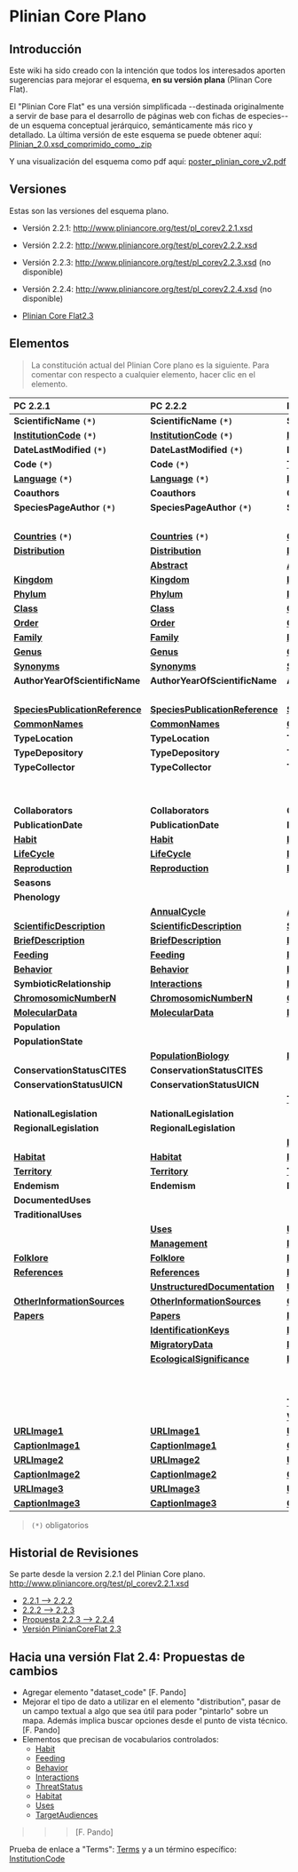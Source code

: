 # Plinian Core Plano #


## Introducción ##

Este wiki ha sido creado con la intención que todos los interesados aporten sugerencias para mejorar el esquema, **en su versión plana** (Plinan Core Flat).


El "Plinian Core Flat" es una versión simplificada  --destinada originalmente a servir de base para el desarrollo de páginas web con fichas de especies-- de un esquema conceptual jerárquico, semánticamente más rico y detallado.  La última versión de este esquema se puede  obtener aquí:
[Plinian\_2.0.xsd\_comprimido\_como\_.zip](http://www.gbif.es/plinian/data/media/plinian_2.0.xsd_comprimido_como_.zip)

Y una visualización del esquema como pdf aquí: [poster\_plinian\_core\_v2.pdf](http://www.gbif.es/plinian/lib/exe/fetch.php?id=Inicio&cache=cache&media=poster_plinian_core_v2.pdf)




## Versiones ##

Estas son las versiones del esquema plano.

  * Versión 2.2.1: http://www.pliniancore.org/test/pl_corev2.2.1.xsd

  * Versión 2.2.2: http://www.pliniancore.org/test/pl_corev2.2.2.xsd

  * Versión 2.2.3: http://www.pliniancore.org/test/pl_corev2.2.3.xsd (no disponible)

  * Versión 2.2.4: http://www.pliniancore.org/test/pl_corev2.2.4.xsd (no disponible)

  * [Plinian Core Flat2.3](PlinianCoreFlat2_3.md)





















## Elementos ##

> La constitución actual del Plinian Core plano es la siguiente.
> Para comentar con respecto a cualquier elemento, hacer clic en el elemento.

|  **PC 2.2.1**  |  **PC 2.2.2**  |  **PC 2.2.3**  |  **PC 2.2.4**  |  **Plinian Core Flat2.3**  |
|:---------------|:---------------|:---------------|:---------------|:---------------------------|
|  **ScientificName `(*)`**  |  **ScientificName `(*)`**  |  **ScientificName `(*)`**  |  **[CanonicalName](PlinianCore_CanonicalName.md) `(*)`**  |  **[ScientificName](PlinianCore_ScientificName.md)** `(*)`  |
|  **[InstitutionCode](PlinianCore_InstitutionCode.md) `(*)`**  |  **[InstitutionCode](PlinianCore_InstitutionCode.md) `(*)`**  |  **[InstitutionCode](PlinianCore_InstitutionCode.md) `(*)`**  |  **[InstitutionCode](PlinianCore_InstitutionCode.md) `(*)`**  |  **[InstitutionCode](PlinianCore_InstitutionCode.md) `(*)`**  |
|  **DateLastModified `(*)`**  |  **DateLastModified `(*)`**  |  **DateLastModified `(*)`**  |  **[DateModified](PlinianCore_DateModified.md) `(*)`**  |  **[DateLastModified](PlinianCore_DateModified.md)`(*)`**  |
|  **Code `(*)`**  |  **Code `(*)`**  |  **[TaxonRecordID](PlinianCore_TaxonRecordID.md) `(*)`**  |  **[TaxonRecordID](PlinianCore_TaxonRecordID.md) `(*)`**  |  **[TaxonRecordID](PlinianCore_TaxonRecordID.md) `(*)`**  |
|  **[Language](PlinianCore_Language.md) `(*)`**  |  **[Language](PlinianCore_Language.md) `(*)`**  |  **[Language](PlinianCore_Language.md) `(*)`**  |  **[Language](PlinianCore_Language.md) `(*)`**  |  **[Language](PlinianCore_Language.md) `(*)`**  |
|  **Coauthors**  |  **Coauthors**  |  **Coauthors**  |  |  |
|  **SpeciesPageAuthor `(*)`**  |  **SpeciesPageAuthor `(*)`**  |  **SpeciesPageAuthor `(*)`**  |  |  |
|  |  |  |  **[Creators](PlinianCore_Creators.md) `(*)`**  |  **[Creators](PlinianCore_Creators.md) `(*)`**  |
|  **[Countries](PlinianCore_Countries.md) `(*)`**  |  **[Countries](PlinianCore_Countries.md) `(*)`**  |  **[Countries](PlinianCore_Countries.md) `(*)`**  |  |  |
|  **[Distribution](PlinianCore_Distribution.md)**  |  **[Distribution](PlinianCore_Distribution.md)**  |  **[Distribution](PlinianCore_Distribution.md)**  |  **[Distribution](PlinianCore_Distribution.md)**  |  **[Distribution](PlinianCore_Distribution.md)**  |
|  |  **[Abstract](PlinianCore_Abstract.md)**  |  **[Abstract](PlinianCore_Abstract.md)**  |  **[Abstract](PlinianCore_Abstract.md)**  |  **[Abstract](PlinianCore_Abstract.md)**  |
|  **[Kingdom](PlinianCore_Kingdom.md)**  |  **[Kingdom](PlinianCore_Kingdom.md)**  |  **[Kingdom](PlinianCore_Kingdom.md)**  |  **[Kingdom](PlinianCore_Kingdom.md)**  |  **[Kingdom](PlinianCore_Kingdom.md)**  |
|  **[Phylum](PlinianCore_Phylum.md)**  |  **[Phylum](PlinianCore_Phylum.md)**  |  **[Phylum](PlinianCore_Phylum.md)**  |  **[Phylum](PlinianCore_Phylum.md)**  |  **[Phylum](PlinianCore_Phylum.md)**  |
|  **[Class](PlinianCore_Class.md)**  |  **[Class](PlinianCore_Class.md)**  |  **[Class](PlinianCore_Class.md)**  |  **[Class](PlinianCore_Class.md)**  |  **[Class](PlinianCore_Class.md)**  |
|  **[Order](PlinianCore_Order.md)**  |  **[Order](PlinianCore_Order.md)**  |  **[Order](PlinianCore_Order.md)**  |  **[Order](PlinianCore_Order.md)**  |  **[Order](PlinianCore_Order.md)**  |
|  **[Family](PlinianCore_Family.md)**  |  **[Family](PlinianCore_Family.md)**  |  **[Family](PlinianCore_Family.md)**  |  **[Family](PlinianCore_Family.md)**  |  **[Family](PlinianCore_Family.md)**  |
|  **[Genus](PlinianCore_Genus.md)**  |  **[Genus](PlinianCore_Genus.md)**  |  **[Genus](PlinianCore_Genus.md)**  |  **[Genus](PlinianCore_Genus.md)**  |  **[Genus](PlinianCore_Genus.md)**  |
|  **[Synonyms](PlinianCore_Synonyms.md)**  |  **[Synonyms](PlinianCore_Synonyms.md)**  |  **[Synonyms](PlinianCore_Synonyms.md)**  |  **[Synonyms](PlinianCore_Synonyms.md)**  |  **[Synonyms](PlinianCore_Synonyms.md)**  |
|  **AuthorYearOfScientificName**  |  **AuthorYearOfScientificName**  |  **AuthorYearOfScientificName**  |  |  **[AuthorYearOfScientificName](AuthorYearOfScientificName.md)**  |
|  |  |  |  **[CanonicalAuthorship](PlinianCore_CanonicalAuthorship.md)**  |  |
|  **[SpeciesPublicationReference](PlinianCore_SpeciesPublicationReference.md)**  |  **[SpeciesPublicationReference](PlinianCore_SpeciesPublicationReference.md)**  |  **[SpeciesPublicationReference](PlinianCore_SpeciesPublicationReference.md)**  |  **[PublishedIn](PlinianCore_PublishedIn.md)**  |  **[SpeciesPublicationReference](PlinianCore_SpeciesPublicationReference.md)**  |
|  **[CommonNames](PlinianCore_CommonNames.md)**  |  **[CommonNames](PlinianCore_CommonNames.md)**  |  **[CommonNames](PlinianCore_CommonNames.md)**  |  **[CommonNames](PlinianCore_CommonNames.md)**  |  **[CommonNames](PlinianCore_CommonNames.md)**  |
|  **TypeLocation**  |  **TypeLocation**  |  **TypeLocation**  |  |  |
|  **TypeDepository**  |  **TypeDepository**  |  **TypeDepository**  |  |  |
|  **TypeCollector**  |  **TypeCollector**  |  **TypeCollector**  |  |  |
|  |  |  |  **[Typification](PlinianCore_Typification.md)**  |  **[Typification](PlinianCore_Typification.md)**  |
|  |  |  |  **[GlobalUniqueIdentifier](PlinianCore_GlobalUniqueIdentifier.md)**  |  **[GlobalUniqueIdentifier](PlinianCore_GlobalUniqueIdentifier.md)**  |
|  **Collaborators**  |  **Collaborators**  |  **Collaborators**  |  **[Contributors](PlinianCore_Contributors.md)**  |  **[Contributors](PlinianCore_Contributors.md)**  |
|  **PublicationDate**  |  **PublicationDate**  |  **PublicationDate**  |  **[DateCreated](PlinianCore_DateCreated.md)**  |  **[DateCreated](PlinianCore_DateCreated.md)**  |
|  **[Habit](PlinianCore_Habit.md)**  |  **[Habit](PlinianCore_Habit.md)**  |  **[Habit](PlinianCore_Habit.md)**  |  **[Habit](PlinianCore_Habit.md)**  |  **[Habit](PlinianCore_Habit.md)** |
|  **[LifeCycle](PlinianCore_LifeCycle.md)**  |  **[LifeCycle](PlinianCore_LifeCycle.md)**  |  **[LifeCycle](PlinianCore_LifeCycle.md)**  |  **[LifeCycle](PlinianCore_LifeCycle.md)**  |  **[LifeCycle](PlinianCore_LifeCycle.md)**  |
|  **[Reproduction](PlinianCore_Reproduction.md)**  |  **[Reproduction](PlinianCore_Reproduction.md)**  |  **[Reproduction](PlinianCore_Reproduction.md)**  |  **[Reproduction](PlinianCore_Reproduction.md)**  |  **[Reproduction](PlinianCore_Reproduction.md)**  |
|  **Seasons**  |  |  |  |  |
|  **Phenology**  |  |  |  |  |
|  |  **[AnnualCycle](PlinianCore_AnnualCycle.md)**  |  **[AnnualCycle](PlinianCore_AnnualCycle.md)**  |  **[AnnualCycle](PlinianCore_AnnualCycle.md)**  |  **[AnnualCycle](PlinianCore_AnnualCycle.md)**   |
|  **[ScientificDescription](PlinianCore_ScientificDescription.md)**  |  **[ScientificDescription](PlinianCore_ScientificDescription.md)**  |  **[ScientificDescription](PlinianCore_ScientificDescription.md)**  |  **[ScientificDescription](PlinianCore_ScientificDescription.md)**  |  **[ScientificDescription](PlinianCore_ScientificDescription.md)**  |
|  **[BriefDescription](PlinianCore_BriefDescription.md)**  |  **[BriefDescription](PlinianCore_BriefDescription.md)**  |  **[BriefDescription](PlinianCore_BriefDescription.md)**  |  **[BriefDescription](PlinianCore_BriefDescription.md)**  |  **[BriefDescription](PlinianCore_BriefDescription.md)**  |
|  **[Feeding](PlinianCore_Feeding.md)**  |  **[Feeding](PlinianCore_Feeding.md)**  |  **[Feeding](PlinianCore_Feeding.md)**  |  **[Feeding](PlinianCore_Feeding.md)**  |  **[Feeding](PlinianCore_Feeding.md)**  |
|  **[Behavior](PlinianCore_Behavior.md)**  |  **[Behavior](PlinianCore_Behavior.md)**  |  **[Behavior](PlinianCore_Behavior.md)**  |  **[Behavior](PlinianCore_Behavior.md)**  |  **[Behavior](PlinianCore_Behavior.md)**  |
|  **SymbioticRelationship**  |  **[Interactions](PlinianCore_Interactions.md)**  |  **[Interactions](PlinianCore_Interactions.md)**  |  **[Interactions](PlinianCore_Interactions.md)**  |  **[Interactions](PlinianCore_Interactions.md)**  |
|  **[ChromosomicNumberN](PlinianCore_ChromosomicNumberN.md)**  |  **[ChromosomicNumberN](PlinianCore_ChromosomicNumberN.md)**  |  **[ChromosomicNumberN](PlinianCore_ChromosomicNumberN.md)**  |  **[ChromosomicNumberN](PlinianCore_ChromosomicNumberN.md)**  |  **[ChromosomicNumberN](PlinianCore_ChromosomicNumberN.md)**  |
|  **[MolecularData](PlinianCore_MolecularData.md)**  |  **[MolecularData](PlinianCore_MolecularData.md)**  |  **[MolecularData](PlinianCore_MolecularData.md)**  |  **[MolecularData](PlinianCore_MolecularData.md)**  |  **[MolecularData](PlinianCore_MolecularData.md)**  |
|  **Population**  |  |  |  |  |
|  **PopulationState**  |  |  |  |  |
|  |  **[PopulationBiology](PlinianCore_PopulationBiology.md)**  |  **[PopulationBiology](PlinianCore_PopulationBiology.md)**  |  **[PopulationBiology](PlinianCore_PopulationBiology.md)**  |  **[PopulationBiology](PlinianCore_PopulationBiology.md)**  |
|  **ConservationStatusCITES**  |  **ConservationStatusCITES**  |  |  |  |
|  **ConservationStatusUICN**  |  **ConservationStatusUICN**  |  |  |  |
|  |  |  **[ThreatStatus](PlinianCore_ThreatStatus.md)**  |  **[ThreatStatus](PlinianCore_ThreatStatus.md)**  |  **[ThreatStatus](PlinianCore_ThreatStatus.md)**  |
|  **NationalLegislation**  |  **NationalLegislation**  |  |  |  |
|  **RegionalLegislation**  |  **RegionalLegislation**  |  |  |  |
|  |  |  **[Legislation](PlinianCore_Legislation.md)**  |  **[Legislation](PlinianCore_Legislation.md)**  |  **[Legislation](PlinianCore_Legislation.md)**  |
|  **[Habitat](PlinianCore_Habitat.md)**  |  **[Habitat](PlinianCore_Habitat.md)**  |  **[Habitat](PlinianCore_Habitat.md)**  |  **[Habitat](PlinianCore_Habitat.md)**  |  **[Habitat](PlinianCore_Habitat.md)**  |
|  **[Territory](PlinianCore_Territory.md)**  |  **[Territory](PlinianCore_Territory.md)**  |  **[Territory](PlinianCore_Territory.md)**  |  **[Territory](PlinianCore_Territory.md)**  |  **[Territory](PlinianCore_Territory.md)**  |
|  **Endemism**  |  **Endemism**  |  **Endemism**  |  **[Endemicity](PlinianCore_Endemicity.md)**  |  **[Endemicity](PlinianCore_Endemicity.md)**  |
|  **DocumentedUses**  |  |  |  |  |
|  **TraditionalUses**  |  |  |  |  |
|  |  **[Uses](PlinianCore_Uses.md)**  |  **[Uses](PlinianCore_Uses.md)**  |  **[Uses](PlinianCore_Uses.md)**  |  **[Uses](PlinianCore_Uses.md)**  |
|  |  **[Management](PlinianCore_Management.md)**  |  **[Management](PlinianCore_Management.md)**  |  **[Management](PlinianCore_Management.md)**  |  **[Management](PlinianCore_Management.md)**  |
|  **[Folklore](PlinianCore_Folklore.md)**  |  **[Folklore](PlinianCore_Folklore.md)**  |  **[Folklore](PlinianCore_Folklore.md)**  |  **[Folklore](PlinianCore_Folklore.md)**  |  **[Folklore](PlinianCore_Folklore.md)**  |
|  **[References](PlinianCore_References.md)**  |  **[References](PlinianCore_References.md)**  |  **[References](PlinianCore_References.md)**  |  **[References](PlinianCore_References.md)**  |  **[References](PlinianCore_References.md)**  |
|  |  **[UnstructuredDocumentation](PlinianCore_UnstructuredDocumentation.md)**  |  **[UnstructuredDocumentation](PlinianCore_UnstructuredDocumentation.md)**  |  **[UnstructuredDocumentation](PlinianCore_UnstructuredDocumentation.md)**  |  **[UnstructuredDocumentation](PlinianCore_UnstructuredDocumentation.md)**  |
|  **[OtherInformationSources](PlinianCore_OtherInformationSources.md)**  |  **[OtherInformationSources](PlinianCore_OtherInformationSources.md)**  |  **[OtherInformationSources](PlinianCore_OtherInformationSources.md)**  |  **[OtherInformationSources](PlinianCore_OtherInformationSources.md)**  |  **[OtherInformationSources](PlinianCore_OtherInformationSources.md)**  |
|  **[Papers](PlinianCore_Papers.md)**  |  **[Papers](PlinianCore_Papers.md)**  |  **[Papers](PlinianCore_Papers.md)**  |  **[Papers](PlinianCore_Papers.md)**  |  **[Papers](PlinianCore_Papers.md)**  |
|  |  **[IdentificationKeys](PlinianCore_IdentificationKeys.md)**  |  **[IdentificationKeys](PlinianCore_IdentificationKeys.md)**  |  **[IdentificationKeys](PlinianCore_IdentificationKeys.md)**  |  **[IdentificationKeys](PlinianCore_IdentificationKeys.md)**  |
|  |  **[MigratoryData](PlinianCore_MigratoryData.md)**  |  **[MigratoryData](PlinianCore_MigratoryData.md)**  |  **[MigratoryData](PlinianCore_MigratoryData.md)**  |  **[MigratoryData](PlinianCore_MigratoryData.md)**  |
|  |  **[EcologicalSignificance](PlinianCore_EcologicalSignificance.md)**  |  **[EcologicalSignificance](PlinianCore_EcologicalSignificance.md)**  |  **[EcologicalSignificance](PlinianCore_EcologicalSignificance.md)**  |  **[EcologicalSignificance](PlinianCore_EcologicalSignificance.md)**  |
|  |  |  |  |  **[UnstructuredNaturalHistory](PlinianCore_UnstructuredNaturalHistory.md)**  |
|  |  |  |  |  **[InvasivenessData](PlinianCore_InvasivenessData.md)**  |
|  |  |  **[TargetAudiences](PlinianCore_TargetAudiences.md)**  |  **[TargetAudiences](PlinianCore_TargetAudiences.md)**  |  **[TargetAudiences](PlinianCore_TargetAudiences.md)**  |
|  |  |  **[Version](PlinianCore_Version.md)**  |  **[Version](PlinianCore_Version.md)**  |  **[Version](PlinianCore_Version.md)**  |
|  **[URLImage1](PlinianCore_URLImage1.md)**  |  **[URLImage1](PlinianCore_URLImage1.md)**  |  **[URLImage1](PlinianCore_URLImage1.md)**  |  **[URLImage1](PlinianCore_URLImage1.md)**  |  **[URLImage1](PlinianCore_URLImage1.md)**  |
|  **[CaptionImage1](PlinianCore_CaptionImage1.md)**  |  **[CaptionImage1](PlinianCore_CaptionImage1.md)**  |  **[CaptionImage1](PlinianCore_CaptionImage1.md)**  |  **[CaptionImage1](PlinianCore_CaptionImage1.md)**  |  **[CaptionImage1](PlinianCore_CaptionImage1.md)**  |
|  **[URLImage2](PlinianCore_URLImage2.md)**  |  **[URLImage2](PlinianCore_URLImage2.md)**  |  **[URLImage2](PlinianCore_URLImage2.md)**  |  **[URLImage2](PlinianCore_URLImage2.md)**  |  **[URLImage2](PlinianCore_URLImage2.md)**  |
|  **[CaptionImage2](PlinianCore_CaptionImage2.md)**  |  **[CaptionImage2](PlinianCore_CaptionImage2.md)**  |  **[CaptionImage2](PlinianCore_CaptionImage2.md)**  |  **[CaptionImage2](PlinianCore_CaptionImage2.md)**  |  **[CaptionImage2](PlinianCore_CaptionImage2.md)**  |
|  **[URLImage3](PlinianCore_URLImage3.md)**  |  **[URLImage3](PlinianCore_URLImage3.md)**  |  **[URLImage3](PlinianCore_URLImage3.md)**  |  **[URLImage3](PlinianCore_URLImage3.md)**  |  **[URLImage3](PlinianCore_URLImage3.md)**  |
|  **[CaptionImage3](PlinianCore_CaptionImage3.md)**  |  **[CaptionImage3](PlinianCore_CaptionImage3.md)**  |  **[CaptionImage3](PlinianCore_CaptionImage3.md)**  |  **[CaptionImage3](PlinianCore_CaptionImage3.md)**  |  **[CaptionImage3](PlinianCore_CaptionImage3.md)**  |

> `(*)` obligatorios

## Historial de Revisiones ##

Se parte desde la version 2.2.1 del Plinian Core plano.
http://www.pliniancore.org/test/pl_corev2.2.1.xsd


  * [2.2.1 --> 2.2.2](2_2_1_to_2_2_2.md)
  * [2.2.2 --> 2.2.3](2_2_2_to_2_2_3.md)
  * [Propuesta 2.2.3 --> 2.2.4](2_2_3_to_2_2_4_Propuesta.md)
  * [Versión PlinianCoreFlat 2.3](2_2_3___2_2_4_to_2_3.md)














## Hacia una versión Flat 2.4: Propuestas de cambios ##

  * Agregar elemento "dataset\_code" [F. Pando]
  * Mejorar el tipo de dato a utilizar en el elemento "distribution", pasar de un campo textual a algo que sea útil para poder "pintarlo" sobre un mapa. Además implica  buscar opciones desde el punto de vista técnico. [F. Pando]
  * Elementos que precisan de vocabularios controlados:
    * [Habit](PlinianCore_Habit.md)
    * [Feeding](PlinianCore_Feeding.md)
    * [Behavior](PlinianCore_Behavior.md)
    * [Interactions](PlinianCore_Interactions.md)
    * [ThreatStatus](PlinianCore_ThreatStatus.md)
    * [Habitat](PlinianCore_Habitat.md)
    * [Uses](PlinianCore_Uses.md)
    * [TargetAudiences](PlinianCore_TargetAudiences.md)
> > > [F. Pando]

Prueba de enlace a "Terms": [Terms](PlinianCore_Terms.md)
y a un término específico: [InstitutionCode ](PlinianCore_Terms#2..md)

